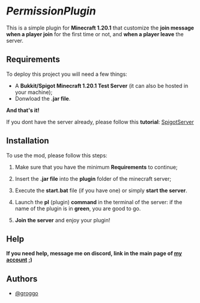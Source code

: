 # *PermissionPlugin*
This is a simple plugin for **Minecraft 1.20.1** that customize the **join message when a player join** for the first time or not, and **when a player leave** the server.
## Requirements

To deploy this project you will need a few things:

- A **Bukkit/Spigot Minecraft 1.20.1 Test Server** (it can also be hosted in your machine);
- Donwload the **.jar file**.

**And that's it!**

If you dont have the server already, please follow this **tutorial**:
[SpigotServer](https://www.youtube.com/watch?v=B0CyGUDxkDI&list=PLfu_Bpi_zcDNEKmR82hnbv9UxQ16nUBF7&index=2&pp=iAQB)

## Installation

To use the mod, please follow this steps:

1. Make sure that you have the minimum **Requirements** to continue;

1. Insert the **.jar file** into the **plugin** folder of the minecraft server;

1. Execute the **start.bat** file (if you have one) or simply **start the server**.

1. Launch the **pl** (plugin) **command** in the terminal of the server: if the name of the plugin is in **green**, you are good to go.

1. **Join the server** and enjoy your plugin!

## Help

**If you need help, message me on discord, link in the main page of [my account](https://github.com/GettingTren) ;)**

## Authors

- [@groggo](https://github.com/GettingTren)
